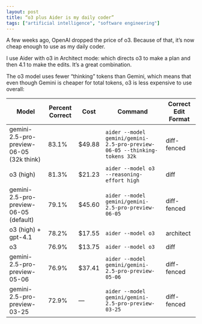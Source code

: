 ```yaml
---
layout: post
title: “o3 plus Aider is my daily coder”
tags: ["artificial intelligence", "software engineering"]
---
```


A few weeks ago, OpenAI dropped the price of o3. Because of that, it’s now cheap enough to use as my daily coder.

I use Aider with o3 in Architect mode: which directs o3 to make a plan and then 4.1 to make the edits. It’s a great combination.

The o3 model uses fewer “thinking” tokens than Gemini, which means that even though Gemini is cheaper for total tokens, o3 is less expensive to use overall:

| Model                                    | Percent Correct | Cost   | Command                                                                   | Correct Edit Format |
|------------------------------------------|-----------------|--------|---------------------------------------------------------------------------|---------------------|
| gemini-2.5-pro-preview-06-05 (32k think) | 83.1%           | $49.88 | `aider --model gemini/gemini-2.5-pro-preview-06-05 --thinking-tokens 32k` | diff-fenced         |
| o3 (high)                                | 81.3%           | $21.23 | `aider --model o3 --reasoning-effort high`                                | diff                |
| gemini-2.5-pro-preview-06-05 (default)   | 79.1%           | $45.60 | `aider --model gemini/gemini-2.5-pro-preview-06-05`                       | diff-fenced         |
| o3 (high) + gpt-4.1                      | 78.2%           | $17.55 | `aider --model o3`                                                        | architect           |
| o3                                       | 76.9%           | $13.75 | `aider --model o3`                                                        | diff                |
| gemini-2.5-pro-preview-05-06             | 76.9%           | $37.41 | `aider --model gemini/gemini-2.5-pro-preview-05-06`                       | diff-fenced         |
| gemini-2.5-pro-preview-03-25             | 72.9%           | —      | `aider --model gemini/gemini-2.5-pro-preview-03-25`                       | diff-fenced         |


